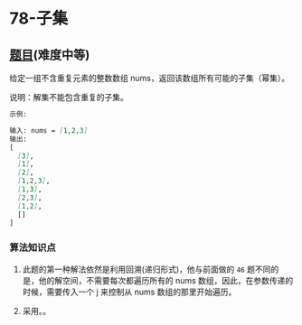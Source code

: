 # 78-子集

## [题目](https://leetcode-cn.com/problems/subsets/)(难度中等)

给定一组不含重复元素的整数数组 nums，返回该数组所有可能的子集（幂集）。

说明：解集不能包含重复的子集。

```markdown
示例:

输入: nums = [1,2,3]
输出:
[
  [3],
  [1],
  [2],
  [1,2,3],
  [1,3],
  [2,3],
  [1,2],
  []
]

```

### 算法知识点
1. 此题的第一种解法依然是利用回溯(递归形式)，他与前面做的 `46` 题不同的是，他的解空间，不需要每次都遍历所有的 nums 数组，因此，在参数传递的时候，需要传入一个 j 来控制从 nums 数组的那里开始遍历。

2. 采用。。
